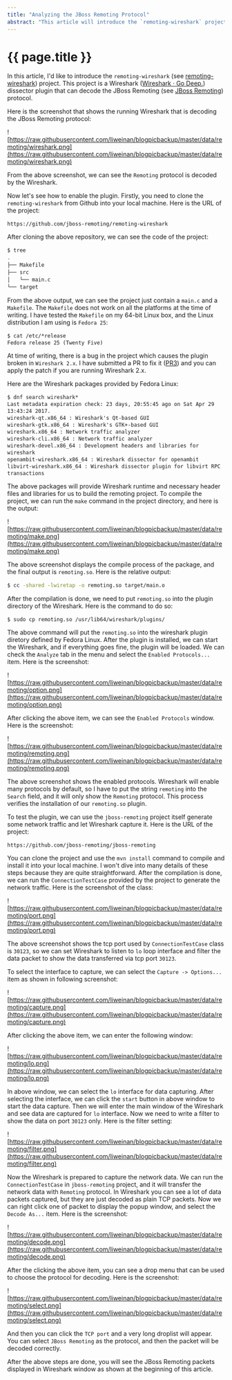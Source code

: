 ```yaml
---
title: "Analyzing the JBoss Remoting Protocol"
abstract: "This article will introduce the `remoting-wireshark` project."
---
```


# {{ page.title }}

In this article, I'd like to introduce the `remoting-wireshark` (see [remoting-wireshark](https://github.com/jboss-remoting/remoting-wireshark)) project. This project is a Wireshark ([Wireshark · Go Deep.](https://www.wireshark.org/)) dissector plugin that can decode the JBoss Remoting (see [JBoss Remoting](http://jbossremoting.jboss.org/)) protocol.

Here is the screenshot that shows the running Wireshark that is decoding the JBoss Remoting protocol:

![https://raw.githubusercontent.com/liweinan/blogpicbackup/master/data/remoting/wireshark.png](https://raw.githubusercontent.com/liweinan/blogpicbackup/master/data/remoting/wireshark.png)

From the above screenshot, we can see the `Remoting` protocol is decoded by the Wireshark. 

Now let's see how to enable the plugin. Firstly, you need to clone the `remoting-wireshark` from Github into your local machine. Here is the URL of the project:

```url
https://github.com/jboss-remoting/remoting-wireshark
```

After cloning the above repository, we can see the code of the project:

```bash
$ tree
.
├── Makefile
├── src
│   └── main.c
└── target
```

From the above output, we can see the project just contain a `main.c` and a `Makefile`. The `Makefile` does not work on all the platforms at the time of writing. I have tested the `Makefile` on my 64-bit Linux box, and the Linux distribution I am using is `Fedora 25`:

```
$ cat /etc/*release
Fedora release 25 (Twenty Five)
```

At time of writing, there is a bug in the project which causes the plugin broken in `Wireshark 2.x`. I have submitted a PR to fix it ([PR3](https://github.com/jboss-remoting/remoting-wireshark/pull/3)) and you can apply the patch if you are running Wireshark 2.x.

Here are the Wireshark packages provided by Fedora Linux:

```
$ dnf search wireshark*
Last metadata expiration check: 23 days, 20:55:45 ago on Sat Apr 29 13:43:24 2017.
wireshark-qt.x86_64 : Wireshark's Qt-based GUI
wireshark-gtk.x86_64 : Wireshark's GTK+-based GUI
wireshark.x86_64 : Network traffic analyzer
wireshark-cli.x86_64 : Network traffic analyzer
wireshark-devel.x86_64 : Development headers and libraries for wireshark
openambit-wireshark.x86_64 : Wireshark dissector for openambit
libvirt-wireshark.x86_64 : Wireshark dissector plugin for libvirt RPC transactions
```

The above packages will provide Wireshark runtime and necessary header files and libraries for us to build the remoting project. To compile the project, we can run the `make` command in the project directory, and here is the output:

![https://raw.githubusercontent.com/liweinan/blogpicbackup/master/data/remoting/make.png](https://raw.githubusercontent.com/liweinan/blogpicbackup/master/data/remoting/make.png)

The above screenshot displays the compile process of the package, and the final output is `remoting.so`. Here is the relative output:

```bash
$ cc -shared -lwiretap -o remoting.so target/main.o
```

After the compilation is done, we need to put `remoting.so` into the plugin directory of the Wireshark. Here is the command to do so:

```bash
$ sudo cp remoting.so /usr/lib64/wireshark/plugins/
```

The above command will put the `remoting.so` into the wireshark plugin diretory defined by Fedora Linux. After the plugin is installed, we can start the Wireshark, and if everything goes fine, the plugin will be loaded. We can check the `Analyze` tab in the menu and select the `Enabled Protocols...` item. Here is the screenshot:

![https://raw.githubusercontent.com/liweinan/blogpicbackup/master/data/remoting/option.png](https://raw.githubusercontent.com/liweinan/blogpicbackup/master/data/remoting/option.png)

After clicking the above item, we can see the `Enabled Protocols` window. Here is the screenshot:

![https://raw.githubusercontent.com/liweinan/blogpicbackup/master/data/remoting/remoting.png](https://raw.githubusercontent.com/liweinan/blogpicbackup/master/data/remoting/remoting.png)

The above screenshot shows the enabled protocols. Wireshark will enable many protocols by default, so I have to put the string `remoting` into the `Search` field, and it will only show the `Remoting` protocol. This process verifies the installation of our `remoting.so` plugin.

To test the plugin, we can use the `jboss-remoting` project itself generate some network traffic and let Wireshark capture it. Here is the URL of the project:

```url
https://github.com/jboss-remoting/jboss-remoting
```

You can clone the project and use the `mvn install` command to compile and install it into your local machine. I won't dive into many details of these steps because they are quite straightforward. After the compilation is done, we can run the `ConnectionTestCase` provided by the project to generate the network traffic. Here is the screenshot of the class:

![https://raw.githubusercontent.com/liweinan/blogpicbackup/master/data/remoting/port.png](https://raw.githubusercontent.com/liweinan/blogpicbackup/master/data/remoting/port.png)

The above screenshot shows the tcp port used by `ConnectionTestCase` class is `30123`, so we can set Wireshark to listen to `lo` loop interface and filter the data packet to show the data transferred via tcp port `30123`.

To select the interface to capture, we can select the `Capture -> Options...` item as shown in following screenshot:
 
![https://raw.githubusercontent.com/liweinan/blogpicbackup/master/data/remoting/capture.png](https://raw.githubusercontent.com/liweinan/blogpicbackup/master/data/remoting/capture.png)

After clicking the above item, we can enter the following window:

![https://raw.githubusercontent.com/liweinan/blogpicbackup/master/data/remoting/lo.png](https://raw.githubusercontent.com/liweinan/blogpicbackup/master/data/remoting/lo.png)

In above window, we can select the `lo` interface for data capturing. After selecting the interface, we can click the `start` button in above window to start the data capture. Then we will enter the main window of the Wireshark and see data are captured for `lo` interface. Now we need to write a filter to show the data on port `30123` only. Here is the filter setting:
 
![https://raw.githubusercontent.com/liweinan/blogpicbackup/master/data/remoting/filter.png](https://raw.githubusercontent.com/liweinan/blogpicbackup/master/data/remoting/filter.png)

Now the Wireshark is prepared to capture the network data. We can run the `ConnectionTestCase` in `jboss-remoting` project, and it will transfer the network data with `Remoting` protocol. In Wireshark you can see a lot of data packets captured, but they are just decoded as plain TCP packets. Now we can right click one of packet to display the popup window, and select the `Decode As...` item. Here is the screenshot:

![https://raw.githubusercontent.com/liweinan/blogpicbackup/master/data/remoting/decode.png](https://raw.githubusercontent.com/liweinan/blogpicbackup/master/data/remoting/decode.png)

After the clicking the above item, you can see a drop menu that can be used to choose the protocol for decoding. Here is the screenshot:

![https://raw.githubusercontent.com/liweinan/blogpicbackup/master/data/remoting/select.png](https://raw.githubusercontent.com/liweinan/blogpicbackup/master/data/remoting/select.png)

And then you can click the `TCP port` and a very long droplist will appear. You can select `JBoss Remoting` as the protocol, and then the packet will be decoded correctly.

After the above steps are done, you will see the JBoss Remoting packets displayed in Wireshark window as shown at the beginning of this article.
